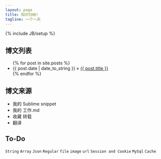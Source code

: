 ```yaml
---
layout: page
title: 知识归纳!
tagline: 一个一天
---
```

{% include JB/setup %}

## 博文列表

<ul class="posts">
	{% for post in site.posts %}
		<li><span>{{ post.date | date_to_string }}</span> &raquo; <a href="{{ BASE_PATH }}{{ post.url }}">{{ post.title }}</a></li>
	{% endfor %}
</ul>


## 博文来源
- 我的 Sublime snippet
- 我的 工作.md
- 收藏 转载
- 翻译

## To-Do

`String`
`Array`
`Json`
`Regular`
`file`
`image`
`url`
`Session and Cookie`
`MySql`
`Cache`